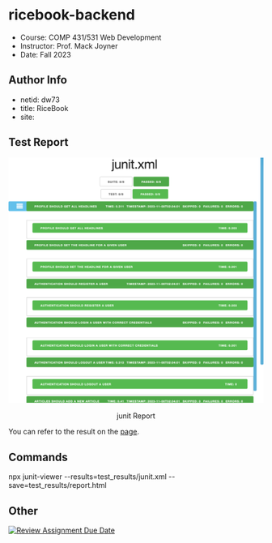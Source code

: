 # ricebook-backend
* Course: COMP 431/531 Web Development
* Instructor: Prof. Mack Joyner
* Date: Fall 2023
## Author Info
* netid: dw73
* title: RiceBook
* site: 
## Test Report
![login page](./public/result.png)
<p align="center">junit Report</p>

You can refer to the result on the [page](./test_results/report.html).

## Commands
npx junit-viewer --results=test_results/junit.xml --save=test_results/report.html

## Other
[![Review Assignment Due Date](https://classroom.github.com/assets/deadline-readme-button-24ddc0f5d75046c5622901739e7c5dd533143b0c8e959d652212380cedb1ea36.svg)](https://classroom.github.com/a/l5y0LJwG)
